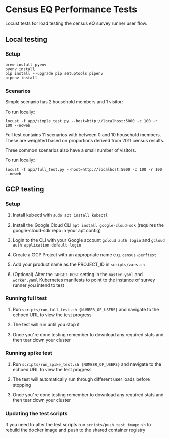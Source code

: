 # Census EQ Performance Tests

Locust tests for load testing the census eQ survey runner user flow.

## Local testing

### Setup
```
brew install pyenv
pyenv install
pip install --upgrade pip setuptools pipenv
pipenv install
```

### Scenarios

Simple scenario has 2 household members and 1 visitor:

To run locally:
```
locust -f app/simple_test.py --host=http://localhost:5000 -c 100 -r 100 --noweb
```

Full test contains 11 scenarios with between 0 and 10 household members. These are weighted based on proportions derived from 2011 census results.

Three common scenarios also have a small number of visitors.

To run locally:
```
locust -f app/full_test.py --host=http://localhost:5000 -c 100 -r 100 --noweb

```

## GCP testing

### Setup

1. Install kubectl with `sudo apt install kubectl`

1. Install the Google Cloud CLI `apt install google-cloud-sdk` (requires the google-cloud-sdk repo in your apt config)

1. Login to the CLI with your Google account `gcloud auth login` and `gcloud auth application-default-login`

1. Create a GCP Project with an appropriate name e.g. `census-perftest`

1. Add your product name as the PROJECT_ID in `scripts/vars.sh`

1. (Optional) Alter the `TARGET_HOST` setting in the `master.yaml` and `worker.yaml` Kubernetes manifests to point to the instance of survey runner you intend to test

### Running full test

1. Run `scripts/run_full_test.sh {NUMBER_OF_USERS}` and navigate to the echoed URL to view the test progress

1. The test will run until you stop it

1. Once you're done testing remember to download any required stats and then tear down your cluster

### Running spike test

1. Run `scripts/run_spike_test.sh {NUMBER_OF_USERS}` and navigate to the echoed URL to view the test progress

1. The test will automatically run through different user loads before stopping

1. Once you're done testing remember to download any required stats and then tear down your cluster

### Updating the test scripts

If you need to alter the test scripts run `scripts/push_test_image.sh` to rebuild the docker image and push to the shared container registry